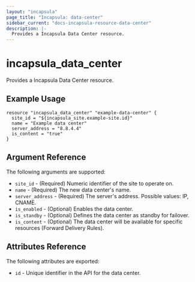 ```yaml
---
layout: "incapsula"
page_title: "Incapsula: data-center"
sidebar_current: "docs-incapsula-resource-data-center"
description: |-
  Provides a Incapsula Data Center resource.
---
```


# incapsula_data_center

Provides a Incapsula Data Center resource. 

## Example Usage

```hcl
resource "incapsula_data_center" "example-data-center" {
  site_id = "${incapsula_site.example-site.id}"
  name = "Example data center"
  server_address = "8.8.4.4"
  is_content = "true"
}
```

## Argument Reference

The following arguments are supported:

* `site_id` - (Required) Numeric identifier of the site to operate on.
* `name` - (Required) The new data center's name.
* `server_address` - (Required) The server's address. Possible values: IP, CNAME.
* `is_enabled` - (Optional) Enables the data center.
* `is_standby` - (Optional) Defines the data center as standby for failover.
* `is_content` - (Optional) The data center will be available for specific resources (Forward Delivery Rules).

## Attributes Reference

The following attributes are exported:

* `id` - Unique identifier in the API for the data center.
